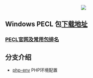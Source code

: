 <p align="center"><img src="http://pecl.php.net//img/peclsmall.gif"></p>

## Windows PECL 包[下载地址](https://windows.php.net/downloads/pecl/releases/)

### [PECL官网及常用包排名](http://pecl.php.net/package-stats.php)

## 分支介绍

- [php-env](https://github.com/amoswdh/PHP-Help/tree/php-env) PHP环境配置
